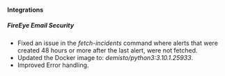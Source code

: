 #### Integrations
##### FireEye Email Security
- Fixed an issue in the *fetch-incidents* command where alerts that were created 48 hours or more after the last alert,
  were not fetched.
- Updated the Docker image to: *demisto/python3:3.10.1.25933*.
- Improved Error handling.
